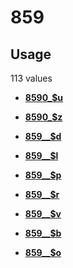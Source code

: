 # 859

## Usage

113 values

-   **[8590\_$u](../../tags/859/8590_u-1.md)**  

-   **[8590\_$z](../../tags/859/8590_z-2.md)**  

-   **[859\_\_$d](../../tags/859/859__d-3.md)**  

-   **[859\_\_$l](../../tags/859/859__l-4.md)**  

-   **[859\_\_$p](../../tags/859/859__p-5.md)**  

-   **[859\_\_$r](../../tags/859/859__r-6.md)**  

-   **[859\_\_$v](../../tags/859/859__v-7.md)**  

-   **[859\_\_$b](../../tags/859/859__b-8.md)**  

-   **[859\_\_$o](../../tags/859/859__o-9.md)**  


